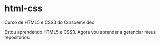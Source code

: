 # html-css
 Curso de HTML5 e CSS3 do CursoemVideo

Estou aprendendo HTML5 e CSS3. Agora vou aprender a gerenciar meus repositórios.